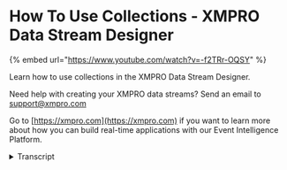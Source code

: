 # How To Use Collections - XMPRO Data Stream Designer
{% embed url="https://www.youtube.com/watch?v=-f2TRr-OQSY" %}

Learn how to use collections in the XMPRO Data Stream Designer.  

Need help with creating your XMPRO data streams? Send an email to support@xmpro.com 

Go to [https://xmpro.com](https://xmpro.com) if you want to learn more about how you can build real-time applications with our Event Intelligence Platform.
<details>
<summary>Transcript</summary>welcome to another training video for

Mac central today we will be talking

about the concept of collections in data

stream designer a collection is a

container which enables you to group

stream house which run the same use

cases imagine creating a use case where

you are getting some sensor values from

the device and then you want to run some

thresholds and ultimately you want to

run some action where you might be

creating a work order it's just a basic

small three-step use case you would then

need to deploy this somewhere most

likely on a stream host closer to your

source where these values are coming

from which might be let's say in this

case and all an oil pump now if this was

one use case pending at one oil pump on

wishing things to be deployed it's easy

you can just deploy it and it will run

fine if you have more than one stream

hosts basically more than one devices or

assets on which this use case is

supposed to run or assets that you want

to monitor you would need to deploy this

one by one on to each one of them which

would be a tedious task and will also

become a very difficult thing to manage

in the long run that is where

collections come in collection if the

container which sits in the middle and

allows you to publish your use cases on

to the collection and on the other side

your stream host register or subscribe

to that connection that way your use

case doesn't need to be deployed

individually to each stream host or each

asset it only needs to be published or

deploy on a collection while the stream

host would connect to the that

collection they will just run whatever

they are supposed to run as per your use

case and collection mapping this also

helps

for streamers which have intermittent

connectivity or streamers host which may

come on come in later for example you

may install a new oil oil pump in this

case it will just subscribe to the same

collection and will be up and running in

no time so that is why we have

collections in the dev scene designer

now how do you create one if you are in

the data stream designer you would

notice that there is a collections

option on the left side here if you go

in creating one is as simple as clicking

the plus button and giving it a name

like that once created you can then go

ahead and install stream hosts in there

by downloading a stream hose from here

and using the collection profile which

you can specify here then you will use

the installation file in this connected

connection profile to basically bring a

stream host online which will connect to

this collection once it is online you

will be able to see them in the list of

online streamers over here on this plate

here you're allowed to change the icon

of the of your collection you can also

change the name if you need to and there

are some advanced options which will be

looked at in the next video some of the

other options you have here are revoking

the key or deleting the collection

itself so that was a brief explanation

of collections in the dashing design
</details>